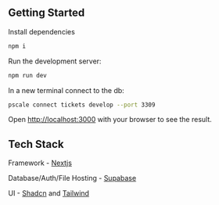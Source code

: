 ## Getting Started

Install dependencies
```bash
npm i
```

Run the development server:

```bash
npm run dev
```

In a new terminal connect to the db:

```bash
pscale connect tickets develop --port 3309
```

Open [http://localhost:3000](http://localhost:3000) with your browser to see the result.

## Tech Stack

Framework - [Nextjs](https://nextjs.org/)

Database/Auth/File Hosting - [Supabase](https://supabase.com/)

UI - [Shadcn](https://ui.shadcn.com/) and [Tailwind](https://tailwindui.com/)
